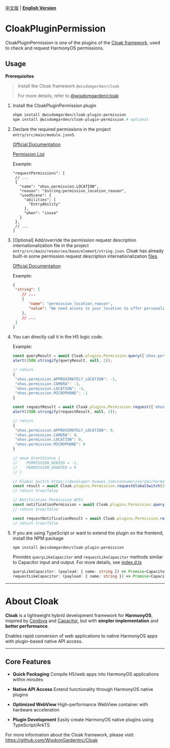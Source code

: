 [中文版](./README.md) | [**English Version**](./README-EN.md)

# CloakPluginPermission

CloakPluginPermission is one of the plugins of the [Cloak framework](https://github.com/WisdomGardenInc/Cloak), used to check and request HarmonyOS permissions.


## Usage

**Prerequisites**

> Install the Cloak framework `@wisdomgarden/cloak`
> 
> For more details, refer to [@wisdomgarden/cloak](https://ohpm.openharmony.cn/#/cn/detail/@wisdomgarden%2Fcloak)

1. Install the CloakPluginPermission plugin
    ```bash
    ohpm install @wisdomgarden/cloak-plugin-permission
    npm install @wisdomgarden/cloak-plugin-permission # optional
    ```

2. Declare the required permissions in the project `entry/src/main/module.json5`.
      
    [Official Documentation](https://developer.huawei.com/consumer/en/doc/harmonyos-guides-V5/declare-permissions-V5#%E5%9C%A8%E9%85%8D%E7%BD%AE%E6%96%87%E4%BB%B6%E4%B8%AD%E5%A3%B0%E6%98%8E%E6%9D%83%E9%99%90)
    
    [Permission List](https://developer.huawei.com/consumer/en/doc/harmonyos-guides-V5/permissions-for-all-V5#user_grant%E7%94%A8%E6%88%B7%E6%8E%88%E6%9D%83%E6%9D%83%E9%99%90%E5%88%97%E8%A1%A8)
    
    Example:
    ```json5
    "requestPermissions": [
     // ...
     {
       "name": "ohos.permission.LOCATION",
       "reason": "$string:permission_location_reason",
       "usedScene": {
         "abilities": [
           "EntryAbility"
         ],
         "when": "inuse"
       }
     },
     // ...
    ]
    ```

3. [Optional] Add/override the permission request description internationalization file in the project `entry/src/main/resources/base/element/string.json`.
   Cloak has already built-in some permission request description internationalization [files](https://github.com/WisdomGardenInc/Cloak/blob/master/framework/src/main/resources/base/element/string.json).
    
    [Official Documentation](https://developer.huawei.com/consumer/en/doc/harmonyos-guides-V5/resource-categories-and-access-V5)
    
    Example:
    ```json
    {
     "string": [
        // ...
        {
           "name": "permission_location_reason",
           "value": "We need access to your location to offer personalized attendance services, making it easier for you to check in wherever you are."
        },
        // ...
     ]
    }
    ```

4. You can directly call it in the H5 logic code.
      
    Example:
    ```javascript
    const queryResult = await Cloak.plugins.Permission.query(['ohos.permission.LOCATION', 'ohos.permission.APPROXIMATELY_LOCATION', 'ohos.permission.CAMERA','ohos.permission.MICROPHONE'])
    alert(JSON.stringify(queryResult, null, 2));
    
    // return
    {
     "ohos.permission.APPROXIMATELY_LOCATION": -1,
     "ohos.permission.CAMERA": -1,
     "ohos.permission.LOCATION": -1,
     "ohos.permission.MICROPHONE": -1
    }
    
    const requestResult = await Cloak.plugins.Permission.request(['ohos.permission.LOCATION', 'ohos.permission.APPROXIMATELY_LOCATION', 'ohos.permission.CAMERA','ohos.permission.MICROPHONE'])
    alert(JSON.stringify(requestResult, null, 2)); 
    
    // return
    {
     "ohos.permission.APPROXIMATELY_LOCATION": 0,
     "ohos.permission.CAMERA": 0,
     "ohos.permission.LOCATION": 0,
     "ohos.permission.MICROPHONE": 0
    }
    
    // enum GrantStatus {
    //    PERMISSION_DENIED = -1,
    //    PERMISSION_GRANTED = 0
    // }
   
   // Global Switch https://developer.huawei.com/consumer/en/doc/harmonyos-references/js-apis-abilityaccessctrl-V5#switchtype12
   const result = await Cloak.plugins.Permission.requestGlobalSwitch(2)
   // return true/false

   // Notification Permission APIs
   const notificationPermission = await Cloak.plugins.Permission.queryNotificationPermission()
   // return true/false

   const requestNotificationResult = await Cloak.plugins.Permission.requestNotificationPermission()
   // return true/false
    ```

5. If you are using TypeScript or want to extend the plugin on the frontend, install the NPM package
   
   ```bash
   npm install @wisdomgarden/cloak-plugin-permission
   ```
   
   Provides `queryLikeCapacitor` and `requestLikeCapacitor` methods similar to Capacitor input and output. For more details, see [index.d.ts](https://github.com/WisdomGardenInc/CloakPlugins/blob/master/plugins/CloakPluginPermission/src/npm/index.d.ts)
   
   ```typescript
   queryLikeCapacitor: (payload: { name: string }) => Promise<CapacitorPermissionResult>;
   requestLikeCapacitor: (payload: { name: string }) => Promise<CapacitorPermissionResult>;
   ```

---

# About **Cloak**

**Cloak** is a lightweight hybrid development framework for **HarmonyOS**, inspired by [Cordova](https://cordova.apache.org/) and [Capacitor](https://capacitorjs.com/), but with **simpler implementation** and **better performance**.

Enables rapid conversion of web applications to native HarmonyOS apps with plugin-based native API access.

---

## Core Features

- **Quick Packaging**
  Compile H5/web apps into HarmonyOS applications within minutes

- **Native API Access**
  Extend functionality through HarmonyOS native plugins

- **Optimized WebView**
  High-performance WebView container with hardware acceleration

- **Plugin Development**
  Easily create HarmonyOS native plugins using TypeScript/ArkTS

For more information about the Cloak framework, please visit: https://github.com/WisdomGardenInc/Cloak